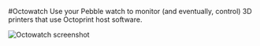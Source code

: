 #Octowatch
Use your Pebble watch to monitor (and eventually, control) 3D printers that use Octoprint host software.

![Octowatch screenshot](https://raw.github.com/jjg/octowatch/master/pebble-screenshot_2014-02-08_01-49-18.png "Sample screenshot")

